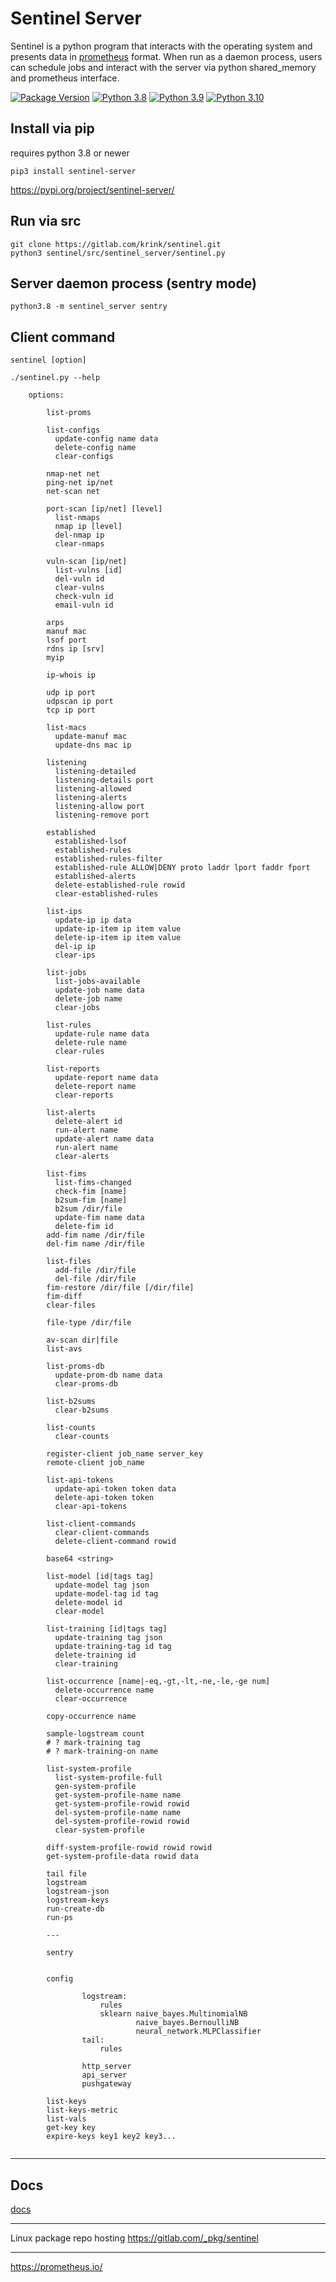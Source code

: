 
# Sentinel Server

Sentinel is a python program that interacts with the operating system and presents data in [prometheus](https://prometheus.io) format.  When run as a daemon process, users can schedule jobs and interact with the server via python shared_memory and prometheus interface.  

[![Package Version](https://img.shields.io/pypi/v/sentinel-server.svg)](https://pypi.python.org/pypi/sentinel-server/)
[![Python 3.8](https://img.shields.io/badge/python-3.8-blue.svg)](https://www.python.org/downloads/release/python-380/)
[![Python 3.9](https://img.shields.io/badge/python-3.9-blue.svg)](https://www.python.org/downloads/release/python-390/)
[![Python 3.10](https://img.shields.io/badge/python-3.10-blue.svg)](https://www.python.org/downloads/release/python-3100/)


## Install via pip
requires python 3.8 or newer  
```
pip3 install sentinel-server
```
https://pypi.org/project/sentinel-server/    

## Run via src
```
git clone https://gitlab.com/krink/sentinel.git
python3 sentinel/src/sentinel_server/sentinel.py
```

## Server daemon process (sentry mode)
```
python3.8 -m sentinel_server sentry    
```

## Client command   
```
sentinel [option]    
```

```
./sentinel.py --help

    options:

        list-proms

        list-configs
          update-config name data
          delete-config name
          clear-configs

        nmap-net net
        ping-net ip/net
        net-scan net

        port-scan [ip/net] [level]
          list-nmaps
          nmap ip [level]
          del-nmap ip
          clear-nmaps

        vuln-scan [ip/net]
          list-vulns [id]
          del-vuln id
          clear-vulns
          check-vuln id
          email-vuln id

        arps
        manuf mac
        lsof port
        rdns ip [srv]
        myip

        ip-whois ip

        udp ip port
        udpscan ip port
        tcp ip port

        list-macs
          update-manuf mac
          update-dns mac ip

        listening
          listening-detailed
          listening-details port
          listening-allowed
          listening-alerts
          listening-allow port
          listening-remove port

        established
          established-lsof
          established-rules
          established-rules-filter
          established-rule ALLOW|DENY proto laddr lport faddr fport
          established-alerts
          delete-established-rule rowid
          clear-established-rules

        list-ips
          update-ip ip data
          update-ip-item ip item value
          delete-ip-item ip item value
          del-ip ip
          clear-ips

        list-jobs
          list-jobs-available
          update-job name data
          delete-job name
          clear-jobs

        list-rules
          update-rule name data
          delete-rule name
          clear-rules

        list-reports
          update-report name data
          delete-report name
          clear-reports

        list-alerts
          delete-alert id
          run-alert name
          update-alert name data
          run-alert name
          clear-alerts

        list-fims
          list-fims-changed
          check-fim [name]
          b2sum-fim [name]
          b2sum /dir/file
          update-fim name data
          delete-fim id
        add-fim name /dir/file
        del-fim name /dir/file

        list-files
          add-file /dir/file
          del-file /dir/file
        fim-restore /dir/file [/dir/file]
        fim-diff
        clear-files

        file-type /dir/file

        av-scan dir|file
        list-avs

        list-proms-db
          update-prom-db name data
          clear-proms-db

        list-b2sums
          clear-b2sums

        list-counts
          clear-counts

        register-client job_name server_key
        remote-client job_name

        list-api-tokens
          update-api-token token data
          delete-api-token token
          clear-api-tokens

        list-client-commands
          clear-client-commands
          delete-client-command rowid

        base64 <string>

        list-model [id|tags tag]
          update-model tag json
          update-model-tag id tag
          delete-model id
          clear-model

        list-training [id|tags tag]
          update-training tag json
          update-training-tag id tag
          delete-training id
          clear-training

        list-occurrence [name|-eq,-gt,-lt,-ne,-le,-ge num]
          delete-occurrence name
          clear-occurrence

        copy-occurrence name

        sample-logstream count
        # ? mark-training tag
        # ? mark-training-on name

        list-system-profile
          list-system-profile-full
          gen-system-profile
          get-system-profile-name name
          get-system-profile-rowid rowid
          del-system-profile-name name
          del-system-profile-rowid rowid
          clear-system-profile

        diff-system-profile-rowid rowid rowid
        get-system-profile-data rowid data

        tail file
        logstream
        logstream-json
        logstream-keys
        run-create-db
        run-ps

        ---

        sentry


        config

                logstream:
                    rules
                    sklearn naive_bayes.MultinomialNB
                            naive_bayes.BernoulliNB
                            neural_network.MLPClassifier
                tail:
                    rules

                http_server
                api_server
                pushgateway

        list-keys
        list-keys-metric
        list-vals
        get-key key
        expire-keys key1 key2 key3...


```

---   

## Docs

[docs](docs/)

---   

Linux package repo hosting https://gitlab.com/_pkg/sentinel  

---

https://prometheus.io/    



